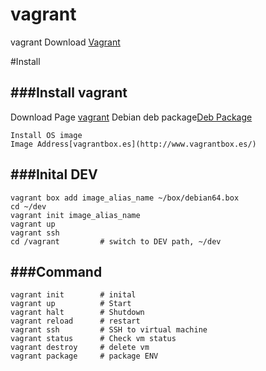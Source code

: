 vagrant
=========
vagrant Download [Vagrant](https://www.vagrantup.com/)

#Install

###Install vagrant
---------
Download Page [vagrant](https://www.vagrantup.com/downloads.html)
Debian deb package[Deb Package](https://releases.hashicorp.com/vagrant/1.8.1/vagrant_1.8.1_x86_64.deb)
```
Install OS image
Image Address[vagrantbox.es](http://www.vagrantbox.es/)
```

###Inital DEV
---------
```
vagrant box add image_alias_name ~/box/debian64.box
cd ~/dev
vagrant init image_alias_name
vagrant up
vagrant ssh
cd /vagrant         # switch to DEV path, ~/dev
```

###Command
---------
```
vagrant init        # inital
vagrant up          # Start
vagrant halt        # Shutdown
vagrant reload      # restart
vagrant ssh         # SSH to virtual machine
vagrant status      # Check vm status
vagrant destroy     # delete vm
vagrant package     # package ENV
```

